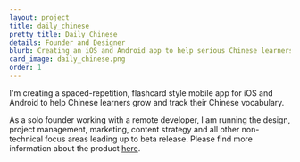 ```yaml
---
layout: project
title: daily_chinese
pretty_title: Daily Chinese
details: Founder and Designer
blurb: Creating an iOS and Android app to help serious Chinese learners grow, track, and master their vocabulary.
card_image: daily_chinese.png
order: 1
---
```



<p>I'm creating a spaced-repetition, flashcard style mobile app for iOS and Android to help Chinese learners grow and track their  Chinese vocabulary.</p>

<p>As a solo founder working with a remote developer, I am running the design, project management, marketing, content strategy and all other non-technical focus areas leading up to beta release. Please find more information about the product <a class="inline-link" href="https://www.dailychinese.app" target="_blank">here</a>.</p>

